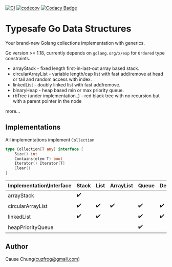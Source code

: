 [![CI](https://github.com/cuzfrog/tgods/actions/workflows/ci.yml/badge.svg)](https://github.com/cuzfrog/tgods/actions/workflows/ci.yml)
[![codecov](https://codecov.io/gh/cuzfrog/tgods/branch/master/graph/badge.svg?token=XIEG8JLDDW)](https://codecov.io/gh/cuzfrog/tgods)
[![Codacy Badge](https://app.codacy.com/project/badge/Grade/c1532de0f9ff4fcd9f2ec7b63792b37d)](https://www.codacy.com/gh/cuzfrog/tgods/dashboard?utm_source=github.com&amp;utm_medium=referral&amp;utm_content=cuzfrog/tgods&amp;utm_campaign=Badge_Grade)
# Typesafe Go Data Structures

Your brand-new Golang collections implementation with generics.

Go version >= 1.18, currently depends on `golang.org/x/exp` for `Ordered` type constraints.

* arrayStack - fixed length first-in-last-out array based stack.
* circularArrayList - variable length/cap list with fast add/remove at head or tail and random access with index.
* linkedList - doubly linked list with fast add/remove.
* binaryHeap - heap based min or max priority queue.
* rbTree (under implementation..) - red black tree with no recursion but with a parent pointer in the node

more...

## Implementations

All implementations implement `Collection`
```go
type Collection[T any] interface {
	Size() int
	Contains(elem T) bool
	Iterator() Iterator[T]
	Clear()
}
```

| Implementation\Interface | Stack              | List               | ArrayList          | Queue              | Deque              |
|--------------------------|--------------------|--------------------|--------------------|--------------------|--------------------|
| arrayStack               | :heavy_check_mark: |                    |                    |                    |                    |
| circularArrayList        | :heavy_check_mark: | :heavy_check_mark: | :heavy_check_mark: | :heavy_check_mark: | :heavy_check_mark: |
| linkedList               | :heavy_check_mark: | :heavy_check_mark: |                    | :heavy_check_mark: | :heavy_check_mark: |
| heapPriorityQueue        |                    |                    |                    | :heavy_check_mark: |                    |

## Author

Cause Chung(cuzfrog@gmail.com)
